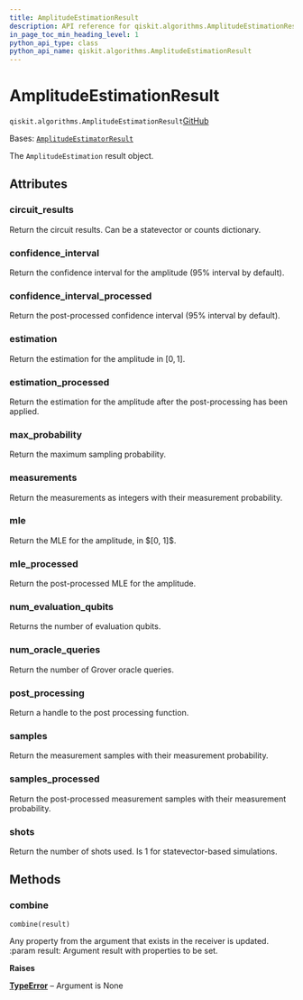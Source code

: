 ```yaml
---
title: AmplitudeEstimationResult
description: API reference for qiskit.algorithms.AmplitudeEstimationResult
in_page_toc_min_heading_level: 1
python_api_type: class
python_api_name: qiskit.algorithms.AmplitudeEstimationResult
---
```


# AmplitudeEstimationResult

<span id="qiskit.algorithms.AmplitudeEstimationResult" />

`qiskit.algorithms.AmplitudeEstimationResult`[GitHub](https://github.com/qiskit/qiskit/tree/stable/0.44/qiskit/algorithms/amplitude_estimators/ae.py "view source code")

Bases: [`AmplitudeEstimatorResult`](qiskit.algorithms.AmplitudeEstimatorResult "qiskit.algorithms.amplitude_estimators.amplitude_estimator.AmplitudeEstimatorResult")

The `AmplitudeEstimation` result object.

## Attributes

<span id="qiskit.algorithms.AmplitudeEstimationResult.circuit_results" />

### circuit\_results

Return the circuit results. Can be a statevector or counts dictionary.

<span id="qiskit.algorithms.AmplitudeEstimationResult.confidence_interval" />

### confidence\_interval

Return the confidence interval for the amplitude (95% interval by default).

<span id="qiskit.algorithms.AmplitudeEstimationResult.confidence_interval_processed" />

### confidence\_interval\_processed

Return the post-processed confidence interval (95% interval by default).

<span id="qiskit.algorithms.AmplitudeEstimationResult.estimation" />

### estimation

Return the estimation for the amplitude in $[0, 1]$.

<span id="qiskit.algorithms.AmplitudeEstimationResult.estimation_processed" />

### estimation\_processed

Return the estimation for the amplitude after the post-processing has been applied.

<span id="qiskit.algorithms.AmplitudeEstimationResult.max_probability" />

### max\_probability

Return the maximum sampling probability.

<span id="qiskit.algorithms.AmplitudeEstimationResult.measurements" />

### measurements

Return the measurements as integers with their measurement probability.

<span id="qiskit.algorithms.AmplitudeEstimationResult.mle" />

### mle

Return the MLE for the amplitude, in $\[0, 1]\$.

<span id="qiskit.algorithms.AmplitudeEstimationResult.mle_processed" />

### mle\_processed

Return the post-processed MLE for the amplitude.

<span id="qiskit.algorithms.AmplitudeEstimationResult.num_evaluation_qubits" />

### num\_evaluation\_qubits

Returns the number of evaluation qubits.

<span id="qiskit.algorithms.AmplitudeEstimationResult.num_oracle_queries" />

### num\_oracle\_queries

Return the number of Grover oracle queries.

<span id="qiskit.algorithms.AmplitudeEstimationResult.post_processing" />

### post\_processing

Return a handle to the post processing function.

<span id="qiskit.algorithms.AmplitudeEstimationResult.samples" />

### samples

Return the measurement samples with their measurement probability.

<span id="qiskit.algorithms.AmplitudeEstimationResult.samples_processed" />

### samples\_processed

Return the post-processed measurement samples with their measurement probability.

<span id="qiskit.algorithms.AmplitudeEstimationResult.shots" />

### shots

Return the number of shots used. Is 1 for statevector-based simulations.

## Methods

### combine

<span id="qiskit.algorithms.AmplitudeEstimationResult.combine" />

`combine(result)`

Any property from the argument that exists in the receiver is updated. :param result: Argument result with properties to be set.

**Raises**

[**TypeError**](https://docs.python.org/3/library/exceptions.html#TypeError "(in Python v3.12)") – Argument is None

